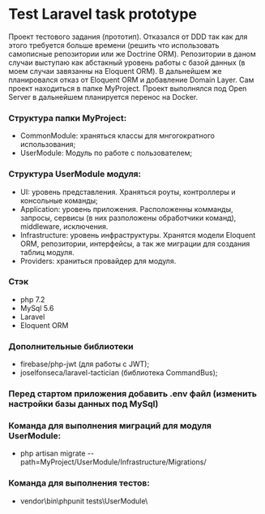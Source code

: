 # Test Laravel task prototype

Проект тестового задания (прототип). Отказался от DDD так как для этого
требуется больше времени (решить что использовать самописные 
репозитории или же Doctrine ORM). Репозитории в даном случаи выступаю
как абстакный уровень работы с базой данных (в моем случаи завязанны на
Eloquent ORM). В дальнейшем же планировался отказ от Eloquent ORM и добавление 
Domain Layer. Сам проект находиться в папке MyProject.
Проект выполнялся под Open Server в дальнейшем планируется перенос на Docker.

### Структура папки MyProject:

- CommonModule: храняться классы для мнгогократного использования;
- UserModule: Модуль по работе с пользователем;

### Структура UserModule модуля:
- UI: уровень представления. Храняться роуты, контроллеры и консольные команды;
- Application: уровень приложения. Расположенны комманды, запросы, сервисы
 (в них разположены обработчики команд), middleware, исключения.
- Infrastructure: уровень инфраструктуры. Хранятся модели Eloquent ORM,
 репозитории, интерфейсы, а так же миграции для создания таблиц модуля.
- Providers: храниться провайдер для модуля. 

### Стэк
- php 7.2
- MySql 5.6
- Laravel
- Eloquent ORM

### Дополнительные библиотеки
 - firebase/php-jwt (для работы с JWT);
 - joselfonseca/laravel-tactician (библиотека CommandBus);

### Перед стартом приложения добавить .env файл (изменить настройки базы данных под MySql)

### Команда для выполнения миграций для модуля UserModule:
- php artisan migrate --path=MyProject/UserModule/Infrastructure/Migrations/

### Команда для выполнения тестов:
- vendor\bin\phpunit tests\UserModule\




